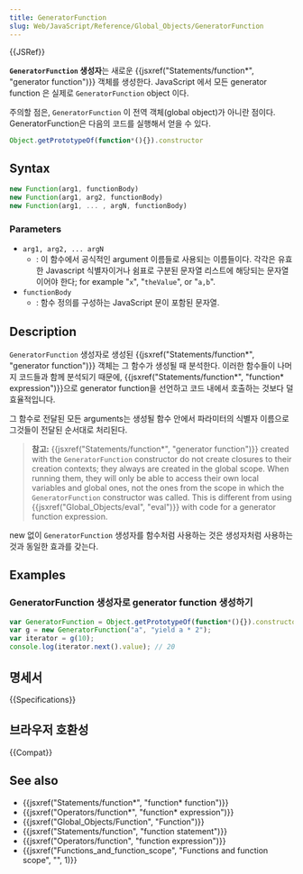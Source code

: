 ```yaml
---
title: GeneratorFunction
slug: Web/JavaScript/Reference/Global_Objects/GeneratorFunction
---
```


{{JSRef}}

**`GeneratorFunction` 생성자**는 새로운 {{jsxref("Statements/function*", "generator function")}} 객체를 생성한다. JavaScript 에서 모든 generator function 은 실제로 `GeneratorFunction` object 이다.

주의할 점은, `GeneratorFunction` 이 전역 객체(global object)가 아니란 점이다. GeneratorFunction은 다음의 코드를 실행해서 얻을 수 있다.

```js
Object.getPrototypeOf(function*(){}).constructor
```

## Syntax

```js
new Function(arg1, functionBody)
new Function(arg1, arg2, functionBody)
new Function(arg1, ... , argN, functionBody)
```

### Parameters

- `arg1, arg2, ... argN`
  - : 이 함수에서 공식적인 argument 이름들로 사용되는 이름들이다. 각각은 유효한 Javascript 식별자이거나 쉼표로 구분된 문자열 리스트에 해당되는 문자열이어야 한다; for example "`x`", "`theValue`", or "`a,b`".
- `functionBody`
  - : 함수 정의를 구성하는 JavaScript 문이 포함된 문자열.

## Description

`GeneratorFunction` 생성자로 생성된 {{jsxref("Statements/function*", "generator function")}} 객체는 그 함수가 생성될 때 분석한다. 이러한 함수들이 나머지 코드들과 함께 분석되기 때문에, {{jsxref("Statements/function*", "function* expression")}}으로 generator function을 선언하고 코드 내에서 호출하는 것보다 덜 효율적입니다.

그 함수로 전달된 모든 arguments는 생성될 함수 안에서 파라미터의 식별자 이름으로 그것들이 전달된 순서대로 처리된다.

> **참고:** {{jsxref("Statements/function*", "generator function")}} created with the `GeneratorFunction` constructor do not create closures to their creation contexts; they always are created in the global scope. When running them, they will only be able to access their own local variables and global ones, not the ones from the scope in which the `GeneratorFunction` constructor was called. This is different from using {{jsxref("Global_Objects/eval", "eval")}} with code for a generator function expression.

new 없이 `GeneratorFunction` 생성자를 함수처럼 사용하는 것은 생성자처럼 사용하는 것과 동일한 효과를 갖는다.

## Examples

### GeneratorFunction 생성자로 generator function 생성하기

```js
var GeneratorFunction = Object.getPrototypeOf(function*(){}).constructor
var g = new GeneratorFunction("a", "yield a * 2");
var iterator = g(10);
console.log(iterator.next().value); // 20
```

## 명세서

{{Specifications}}

## 브라우저 호환성

{{Compat}}

## See also

- {{jsxref("Statements/function*", "function* function")}}
- {{jsxref("Operators/function*", "function* expression")}}
- {{jsxref("Global_Objects/Function", "Function")}}
- {{jsxref("Statements/function", "function statement")}}
- {{jsxref("Operators/function", "function expression")}}
- {{jsxref("Functions_and_function_scope", "Functions and function scope", "", 1)}}
